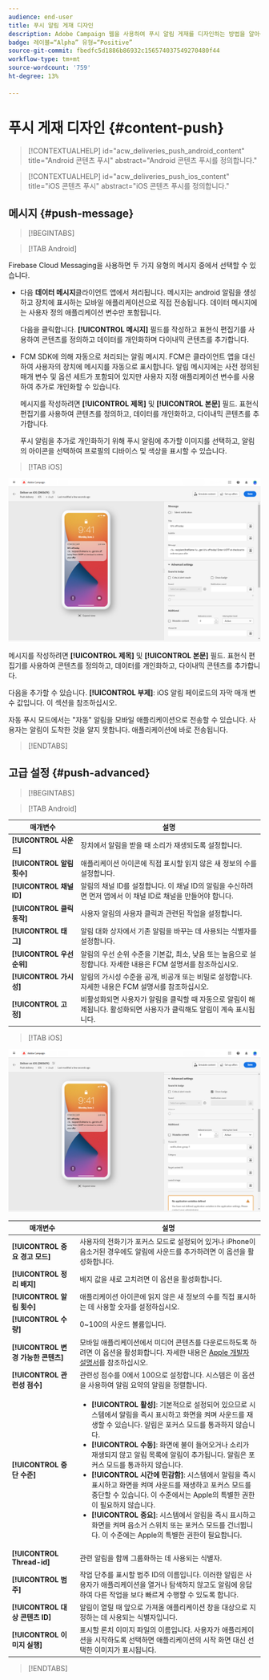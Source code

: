 ```yaml
---
audience: end-user
title: 푸시 알림 게재 디자인
description: Adobe Campaign 웹을 사용하여 푸시 알림 게재를 디자인하는 방법을 알아봅니다
badge: 레이블=“Alpha” 유형=“Positive”
source-git-commit: fbedfc5d1886b86932c156574037549270480f44
workflow-type: tm+mt
source-wordcount: '759'
ht-degree: 13%

---
```


# 푸시 게재 디자인 {#content-push}

>[!CONTEXTUALHELP]
>id="acw_deliveries_push_android_content"
>title="Android 콘텐츠 푸시"
>abstract="Android 콘텐츠 푸시를 정의합니다."

>[!CONTEXTUALHELP]
>id="acw_deliveries_push_ios_content"
>title="iOS 콘텐츠 푸시"
>abstract="iOS 콘텐츠 푸시를 정의합니다."

## 메시지 {#push-message}

>[!BEGINTABS]

>[!TAB Android]

Firebase Cloud Messaging을 사용하면 두 가지 유형의 메시지 중에서 선택할 수 있습니다.

* 다음 **데이터 메시지**&#x200B;클라이언트 앱에서 처리됩니다. 메시지는 android 알림을 생성하고 장치에 표시하는 모바일 애플리케이션으로 직접 전송됩니다. 데이터 메시지에는 사용자 정의 애플리케이션 변수만 포함됩니다.

   다음을 클릭합니다. **[!UICONTROL 메시지]** 필드를 작성하고 표현식 편집기를 사용하여 콘텐츠를 정의하고 데이터를 개인화하며 다이내믹 콘텐츠를 추가합니다.

* FCM SDK에 의해 자동으로 처리되는 알림 메시지. FCM은 클라이언트 앱을 대신하여 사용자의 장치에 메시지를 자동으로 표시합니다. 알림 메시지에는 사전 정의된 매개 변수 및 옵션 세트가 포함되어 있지만 사용자 지정 애플리케이션 변수를 사용하여 추가로 개인화할 수 있습니다.

   메시지를 작성하려면 **[!UICONTROL 제목]** 및 **[!UICONTROL 본문]** 필드. 표현식 편집기를 사용하여 콘텐츠를 정의하고, 데이터를 개인화하고, 다이내믹 콘텐츠를 추가합니다.

   푸시 알림을 추가로 개인화하기 위해 푸시 알림에 추가할 이미지를 선택하고, 알림의 아이콘을 선택하여 프로필의 디바이스 및 색상을 표시할 수 있습니다.

>[!TAB iOS]

![](assets/push_content_1.png)

메시지를 작성하려면 **[!UICONTROL 제목]** 및 **[!UICONTROL 본문]** 필드. 표현식 편집기를 사용하여 콘텐츠를 정의하고, 데이터를 개인화하고, 다이내믹 콘텐츠를 추가합니다.

다음을 추가할 수 있습니다. **[!UICONTROL 부제]**: iOS 알림 페이로드의 자막 매개 변수 값입니다. 이 섹션을 참조하십시오.

자동 푸시 모드에서는 &quot;자동&quot; 알림을 모바일 애플리케이션으로 전송할 수 있습니다. 사용자는 알림이 도착한 것을 알지 못합니다. 애플리케이션에 바로 전송됩니다.

>[!ENDTABS]

## 고급 설정 {#push-advanced}

>[!BEGINTABS]

>[!TAB Android]

| 매개변수 | 설명 |
|---------|---------|
| **[!UICONTROL 사운드]** | 장치에서 알림을 받을 때 소리가 재생되도록 설정합니다. |
| **[!UICONTROL 알림 횟수]** | 애플리케이션 아이콘에 직접 표시할 읽지 않은 새 정보의 수를 설정합니다. |
| **[!UICONTROL 채널 ID]** | 알림의 채널 ID를 설정합니다. 이 채널 ID의 알림을 수신하려면 먼저 앱에서 이 채널 ID로 채널을 만들어야 합니다. |
| **[!UICONTROL 클릭 동작]** | 사용자 알림의 사용자 클릭과 관련된 작업을 설정합니다. |
| **[!UICONTROL 태그]** | 알림 대화 상자에서 기존 알림을 바꾸는 데 사용되는 식별자를 설정합니다. |
| **[!UICONTROL 우선 순위]** | 알림의 우선 순위 수준을 기본값, 최소, 낮음 또는 높음으로 설정합니다. 자세한 내용은 FCM 설명서를 참조하십시오. |
| **[!UICONTROL 가시성]** | 알림의 가시성 수준을 공개, 비공개 또는 비밀로 설정합니다. 자세한 내용은 FCM 설명서를 참조하십시오. |
| **[!UICONTROL 고정]** | 비활성화되면 사용자가 알림을 클릭할 때 자동으로 알림이 해제됩니다. 활성화되면 사용자가 클릭해도 알림이 계속 표시됩니다. |

>[!TAB iOS]

![](assets/push_content_2.png)

| 매개변수 | 설명 |
|---------|---------|
| **[!UICONTROL 중요 경고 모드]** | 사용자의 전화기가 포커스 모드로 설정되어 있거나 iPhone이 음소거된 경우에도 알림에 사운드를 추가하려면 이 옵션을 활성화합니다. |
| **[!UICONTROL 정리 배지]** | 배지 값을 새로 고치려면 이 옵션을 활성화합니다. |
| **[!UICONTROL 알림 횟수]** | 애플리케이션 아이콘에 읽지 않은 새 정보의 수를 직접 표시하는 데 사용할 숫자를 설정하십시오. |
| **[!UICONTROL 수량]** | 0~100의 사운드 볼륨입니다. |
| **[!UICONTROL 변경 가능한 콘텐츠]** | 모바일 애플리케이션에서 미디어 콘텐츠를 다운로드하도록 하려면 이 옵션을 활성화합니다. 자세한 내용은 [Apple 개발자 설명서](https://developer.apple.com/library/content/documentation/NetworkingInternet/Conceptual/RemoteNotificationsPG/ModifyingNotifications.html)를 참조하십시오. |
| **[!UICONTROL 관련성 점수]** | 관련성 점수를 0에서 100으로 설정합니다. 시스템은 이 옵션을 사용하여 알림 요약의 알림을 정렬합니다. |
| **[!UICONTROL 중단 수준]** | <ul> <li>**[!UICONTROL 활성]**: 기본적으로 설정되어 있으므로 시스템에서 알림을 즉시 표시하고 화면을 켜며 사운드를 재생할 수 있습니다. 알림은 포커스 모드를 통과하지 않습니다.</li><li>**[!UICONTROL 수동]**: 화면에 불이 들어오거나 소리가 재생되지 않고 알림 목록에 알림이 추가됩니다. 알림은 포커스 모드를 통과하지 않습니다.</li><li>**[!UICONTROL 시간에 민감함]**: 시스템에서 알림을 즉시 표시하고 화면을 켜며 사운드를 재생하고 포커스 모드를 중단할 수 있습니다. 이 수준에서는 Apple의 특별한 권한이 필요하지 않습니다.</li> <li>**[!UICONTROL 중요]**: 시스템에서 알림을 즉시 표시하고 화면을 켜며 음소거 스위치 또는 포커스 모드를 건너뜁니다. 이 수준에는 Apple의 특별한 권한이 필요합니다.</ul> |
| **[!UICONTROL Thread-id]** | 관련 알림을 함께 그룹화하는 데 사용되는 식별자. |
| **[!UICONTROL 범주]** | 작업 단추를 표시할 범주 ID의 이름입니다. 이러한 알림은 사용자가 애플리케이션을 열거나 탐색하지 않고도 알림에 응답하여 다른 작업을 보다 빠르게 수행할 수 있도록 합니다. |
| **[!UICONTROL 대상 콘텐츠 ID]** | 알림이 열릴 때 앞으로 가져올 애플리케이션 창을 대상으로 지정하는 데 사용되는 식별자입니다. |
| **[!UICONTROL 이미지 실행]** | 표시할 론치 이미지 파일의 이름입니다. 사용자가 애플리케이션을 시작하도록 선택하면 애플리케이션의 시작 화면 대신 선택한 이미지가 표시됩니다. |

>[!ENDTABS]

<!--Sounds must be included in the application and defined when the service is created. Refer to this section.-->



